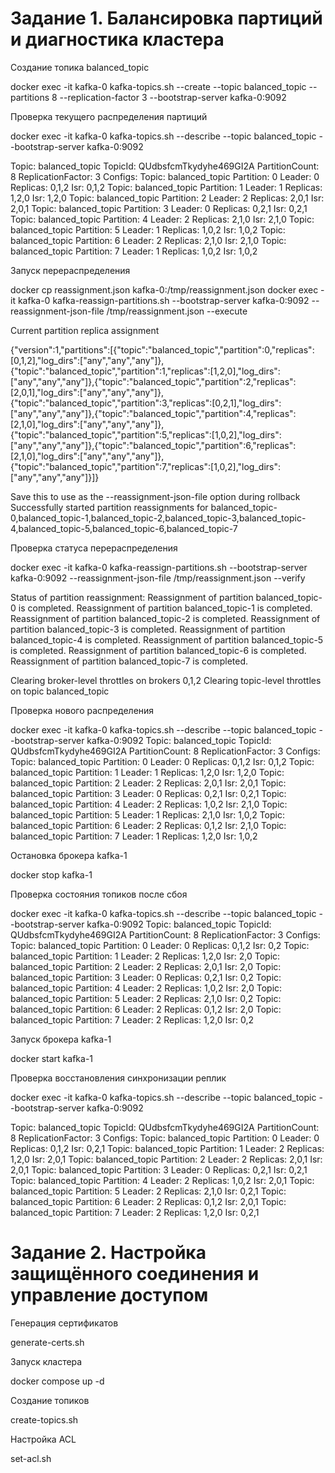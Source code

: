 # Задание 1. Балансировка партиций и диагностика кластера

Создание топика balanced_topic

docker exec -it kafka-0 kafka-topics.sh --create --topic balanced_topic --partitions 8 --replication-factor 3 --bootstrap-server kafka-0:9092

Проверка текущего распределения партиций

docker exec -it kafka-0 kafka-topics.sh --describe --topic balanced_topic --bootstrap-server kafka-0:9092

Topic: balanced_topic   TopicId: QUdbsfcmTkydyhe469GI2A PartitionCount: 8       ReplicationFactor: 3    Configs: 
        Topic: balanced_topic   Partition: 0    Leader: 0       Replicas: 0,1,2 Isr: 0,1,2
        Topic: balanced_topic   Partition: 1    Leader: 1       Replicas: 1,2,0 Isr: 1,2,0
        Topic: balanced_topic   Partition: 2    Leader: 2       Replicas: 2,0,1 Isr: 2,0,1
        Topic: balanced_topic   Partition: 3    Leader: 0       Replicas: 0,2,1 Isr: 0,2,1
        Topic: balanced_topic   Partition: 4    Leader: 2       Replicas: 2,1,0 Isr: 2,1,0
        Topic: balanced_topic   Partition: 5    Leader: 1       Replicas: 1,0,2 Isr: 1,0,2
        Topic: balanced_topic   Partition: 6    Leader: 2       Replicas: 2,1,0 Isr: 2,1,0
        Topic: balanced_topic   Partition: 7    Leader: 1       Replicas: 1,0,2 Isr: 1,0,2

Запуск перераспределения

docker cp reassignment.json kafka-0:/tmp/reassignment.json
docker exec -it kafka-0 kafka-reassign-partitions.sh --bootstrap-server kafka-0:9092 --reassignment-json-file /tmp/reassignment.json --execute

Current partition replica assignment

{"version":1,"partitions":[{"topic":"balanced_topic","partition":0,"replicas":[0,1,2],"log_dirs":["any","any","any"]},{"topic":"balanced_topic","partition":1,"replicas":[1,2,0],"log_dirs":["any","any","any"]},{"topic":"balanced_topic","partition":2,"replicas":[2,0,1],"log_dirs":["any","any","any"]},{"topic":"balanced_topic","partition":3,"replicas":[0,2,1],"log_dirs":["any","any","any"]},{"topic":"balanced_topic","partition":4,"replicas":[2,1,0],"log_dirs":["any","any","any"]},{"topic":"balanced_topic","partition":5,"replicas":[1,0,2],"log_dirs":["any","any","any"]},{"topic":"balanced_topic","partition":6,"replicas":[2,1,0],"log_dirs":["any","any","any"]},{"topic":"balanced_topic","partition":7,"replicas":[1,0,2],"log_dirs":["any","any","any"]}]}

Save this to use as the --reassignment-json-file option during rollback
Successfully started partition reassignments for balanced_topic-0,balanced_topic-1,balanced_topic-2,balanced_topic-3,balanced_topic-4,balanced_topic-5,balanced_topic-6,balanced_topic-7

Проверка статуса перераспределения

docker exec -it kafka-0 kafka-reassign-partitions.sh --bootstrap-server kafka-0:9092 --reassignment-json-file /tmp/reassignment.json --verify

Status of partition reassignment:
Reassignment of partition balanced_topic-0 is completed.
Reassignment of partition balanced_topic-1 is completed.
Reassignment of partition balanced_topic-2 is completed.
Reassignment of partition balanced_topic-3 is completed.
Reassignment of partition balanced_topic-4 is completed.
Reassignment of partition balanced_topic-5 is completed.
Reassignment of partition balanced_topic-6 is completed.
Reassignment of partition balanced_topic-7 is completed.

Clearing broker-level throttles on brokers 0,1,2
Clearing topic-level throttles on topic balanced_topic

Проверка нового распределения

docker exec -it kafka-0 kafka-topics.sh --describe --topic balanced_topic --bootstrap-server kafka-0:9092
Topic: balanced_topic   TopicId: QUdbsfcmTkydyhe469GI2A PartitionCount: 8       ReplicationFactor: 3    Configs: 
        Topic: balanced_topic   Partition: 0    Leader: 0       Replicas: 0,1,2 Isr: 0,1,2
        Topic: balanced_topic   Partition: 1    Leader: 1       Replicas: 1,2,0 Isr: 1,2,0
        Topic: balanced_topic   Partition: 2    Leader: 2       Replicas: 2,0,1 Isr: 2,0,1
        Topic: balanced_topic   Partition: 3    Leader: 0       Replicas: 0,2,1 Isr: 0,2,1
        Topic: balanced_topic   Partition: 4    Leader: 2       Replicas: 1,0,2 Isr: 2,1,0
        Topic: balanced_topic   Partition: 5    Leader: 1       Replicas: 2,1,0 Isr: 1,0,2
        Topic: balanced_topic   Partition: 6    Leader: 2       Replicas: 0,1,2 Isr: 2,1,0
        Topic: balanced_topic   Partition: 7    Leader: 1       Replicas: 1,2,0 Isr: 1,0,2


Остановка брокера kafka-1

docker stop kafka-1

Проверка состояния топиков после сбоя

docker exec -it kafka-0 kafka-topics.sh --describe --topic balanced_topic --bootstrap-server kafka-0:9092
Topic: balanced_topic   TopicId: QUdbsfcmTkydyhe469GI2A PartitionCount: 8       ReplicationFactor: 3    Configs: 
        Topic: balanced_topic   Partition: 0    Leader: 0       Replicas: 0,1,2 Isr: 0,2
        Topic: balanced_topic   Partition: 1    Leader: 2       Replicas: 1,2,0 Isr: 2,0
        Topic: balanced_topic   Partition: 2    Leader: 2       Replicas: 2,0,1 Isr: 2,0
        Topic: balanced_topic   Partition: 3    Leader: 0       Replicas: 0,2,1 Isr: 0,2
        Topic: balanced_topic   Partition: 4    Leader: 2       Replicas: 1,0,2 Isr: 2,0
        Topic: balanced_topic   Partition: 5    Leader: 2       Replicas: 2,1,0 Isr: 0,2
        Topic: balanced_topic   Partition: 6    Leader: 2       Replicas: 0,1,2 Isr: 2,0
        Topic: balanced_topic   Partition: 7    Leader: 2       Replicas: 1,2,0 Isr: 0,2


Запуск брокера kafka-1

docker start kafka-1

Проверка восстановления синхронизации реплик

docker exec -it kafka-0 kafka-topics.sh --describe --topic balanced_topic --bootstrap-server kafka-0:9092

Topic: balanced_topic   TopicId: QUdbsfcmTkydyhe469GI2A PartitionCount: 8       ReplicationFactor: 3    Configs: 
        Topic: balanced_topic   Partition: 0    Leader: 0       Replicas: 0,1,2 Isr: 0,2,1
        Topic: balanced_topic   Partition: 1    Leader: 2       Replicas: 1,2,0 Isr: 2,0,1
        Topic: balanced_topic   Partition: 2    Leader: 2       Replicas: 2,0,1 Isr: 2,0,1
        Topic: balanced_topic   Partition: 3    Leader: 0       Replicas: 0,2,1 Isr: 0,2,1
        Topic: balanced_topic   Partition: 4    Leader: 2       Replicas: 1,0,2 Isr: 2,0,1
        Topic: balanced_topic   Partition: 5    Leader: 2       Replicas: 2,1,0 Isr: 0,2,1
        Topic: balanced_topic   Partition: 6    Leader: 2       Replicas: 0,1,2 Isr: 2,0,1
        Topic: balanced_topic   Partition: 7    Leader: 2       Replicas: 1,2,0 Isr: 0,2,1

# Задание 2. Настройка защищённого соединения и управление доступом

Генерация cертификатов

generate-certs.sh

Запуск кластера

docker compose up -d

Создание топиков

create-topics.sh

Настройка ACL

set-acl.sh